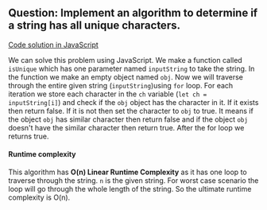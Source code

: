 ## Question: Implement an algorithm to determine if a string has all unique characters. 
[Code solution in JavaScript](https://github.com/zubayerhimel/coding-Interview/blob/array_and_string/Array%20and%20Strings/Array/IsUnique/IsUnique.js)

We can solve this problem using JavaScript. We make a function called `isUnique` which has one parameter named `inputString` to take the string. In the function we make an empty object named `obj`. Now we will traverse through the entire given string (`inputString`)using `for` loop. For each iteration we store each character in the `ch` variable (`let ch = inputString[i]`) and check if the `obj` object has the character in it. If it exists then return false. If it is not then set the character to `obj` to true. It means if the object `obj` has similar character then return false and if the object `obj` doesn't have the similar character then return true. After the for loop we returns true. 

#### Runtime complexity
This algorithm has **O(n) Linear Runtime Complexity** as it has one loop to traverse through the string. `n` is the given string. For worst case scenario the loop will go through the whole length of the string. So the ultimate runtime complexity is O(n).